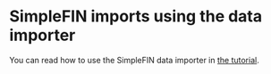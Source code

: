 # SimpleFIN imports using the data importer

You can read how to use the SimpleFIN data importer in [the tutorial](../../../tutorials/data-importer/simplefin.md).